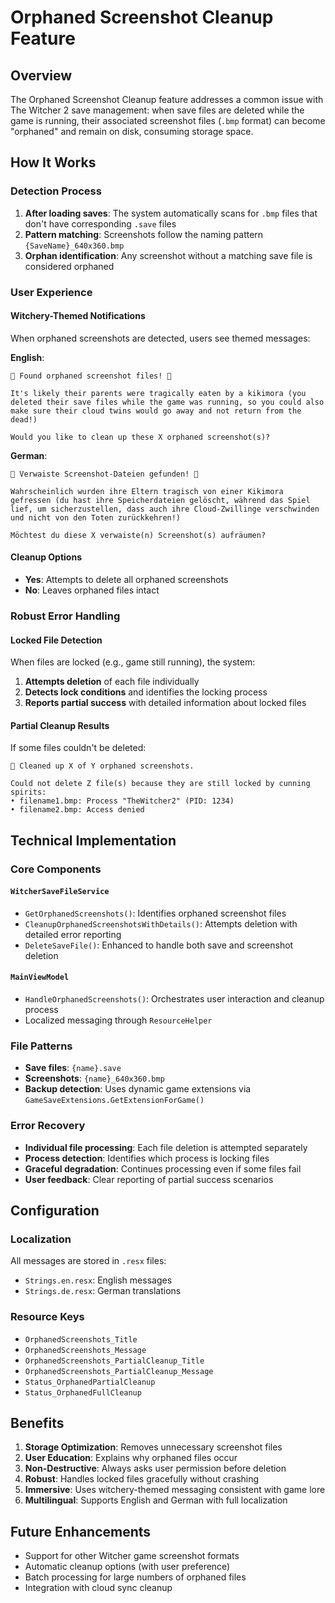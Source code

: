 # Orphaned Screenshot Cleanup Feature

## Overview

The Orphaned Screenshot Cleanup feature addresses a common issue with The Witcher 2 save management: when save files are deleted while the game is running, their associated screenshot files (`.bmp` format) can become "orphaned" and remain on disk, consuming storage space.

## How It Works

### Detection Process
1. **After loading saves**: The system automatically scans for `.bmp` files that don't have corresponding `.save` files
2. **Pattern matching**: Screenshots follow the naming pattern `{SaveName}_640x360.bmp`
3. **Orphan identification**: Any screenshot without a matching save file is considered orphaned

### User Experience

#### Witchery-Themed Notifications
When orphaned screenshots are detected, users see themed messages:

**English**:
```
🐺 Found orphaned screenshot files! 🐺

It's likely their parents were tragically eaten by a kikimora (you deleted their save files while the game was running, so you could also make sure their cloud twins would go away and not return from the dead!)

Would you like to clean up these X orphaned screenshot(s)?
```

**German**:
```
🐺 Verwaiste Screenshot-Dateien gefunden! 🐺

Wahrscheinlich wurden ihre Eltern tragisch von einer Kikimora gefressen (du hast ihre Speicherdateien gelöscht, während das Spiel lief, um sicherzustellen, dass auch ihre Cloud-Zwillinge verschwinden und nicht von den Toten zurückkehren!)

Möchtest du diese X verwaiste(n) Screenshot(s) aufräumen?
```

#### Cleanup Options
- **Yes**: Attempts to delete all orphaned screenshots
- **No**: Leaves orphaned files intact

### Robust Error Handling

#### Locked File Detection
When files are locked (e.g., game still running), the system:
1. **Attempts deletion** of each file individually
2. **Detects lock conditions** and identifies the locking process
3. **Reports partial success** with detailed information about locked files

#### Partial Cleanup Results
If some files couldn't be deleted:

```
🐺 Cleaned up X of Y orphaned screenshots.

Could not delete Z file(s) because they are still locked by cunning spirits:
• filename1.bmp: Process "TheWitcher2" (PID: 1234)
• filename2.bmp: Access denied
```

## Technical Implementation

### Core Components

#### `WitcherSaveFileService`
- `GetOrphanedScreenshots()`: Identifies orphaned screenshot files
- `CleanupOrphanedScreenshotsWithDetails()`: Attempts deletion with detailed error reporting
- `DeleteSaveFile()`: Enhanced to handle both save and screenshot deletion

#### `MainViewModel` 
- `HandleOrphanedScreenshots()`: Orchestrates user interaction and cleanup process
- Localized messaging through `ResourceHelper`

### File Patterns
- **Save files**: `{name}.save`
- **Screenshots**: `{name}_640x360.bmp`
- **Backup detection**: Uses dynamic game extensions via `GameSaveExtensions.GetExtensionForGame()`

### Error Recovery
- **Individual file processing**: Each file deletion is attempted separately
- **Process detection**: Identifies which process is locking files
- **Graceful degradation**: Continues processing even if some files fail
- **User feedback**: Clear reporting of partial success scenarios

## Configuration

### Localization
All messages are stored in `.resx` files:
- `Strings.en.resx`: English messages
- `Strings.de.resx`: German translations

### Resource Keys
- `OrphanedScreenshots_Title`
- `OrphanedScreenshots_Message`
- `OrphanedScreenshots_PartialCleanup_Title`
- `OrphanedScreenshots_PartialCleanup_Message`
- `Status_OrphanedPartialCleanup`
- `Status_OrphanedFullCleanup`

## Benefits

1. **Storage Optimization**: Removes unnecessary screenshot files
2. **User Education**: Explains why orphaned files occur
3. **Non-Destructive**: Always asks user permission before deletion
4. **Robust**: Handles locked files gracefully without crashing
5. **Immersive**: Uses witchery-themed messaging consistent with game lore
6. **Multilingual**: Supports English and German with full localization

## Future Enhancements

- Support for other Witcher game screenshot formats
- Automatic cleanup options (with user preference)
- Batch processing for large numbers of orphaned files
- Integration with cloud sync cleanup
